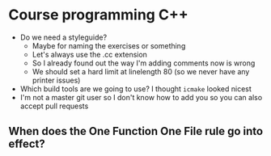 # Course programming C++

- Do we need a styleguide?
  - Maybe for naming the exercises or something
  - Let's always use the .cc extension
  - So I already found out the way I'm adding comments now is wrong
  - We should set a hard limit at linelength 80 (so we never have any printer issues)
- Which build tools are we going to use? I thought `icmake` looked nicest
- I'm not a master git user so I don't know how to add you so you can also accept pull requests


## When does the One Function One File rule go into effect?
